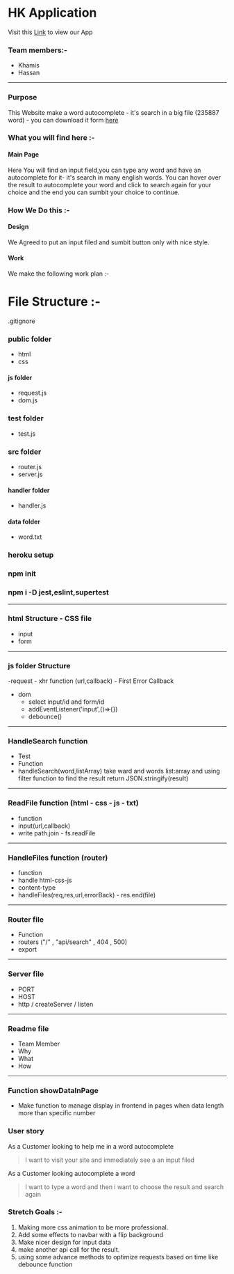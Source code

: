 # HK Application

Visit this [Link](https://hk-autocomplete.herokuapp.com/) to view our App

### Team members:-

- Khamis
- Hassan

---

### Purpose

This Website make a word autocomplete - it's search in a big file (235887 word) - you can download it form [here](https://github.com/dwyl/autocomplete/blob/master/words.txt)

### What you will find here :-

#### Main Page

Here You will find an input field,you can type any word and have an autocomplete for it- it's search in many english words.
You can hover over the result to autocomplete your word and click to search again for your choice and the end you can sumbit your choice to continue.

### How We Do this :-

#### Design

We Agreed to put an input filed and sumbit button only with nice style.

#### Work
We make the following work plan :-
# File Structure :-
.gitignore
### public folder
  - html
  - css
  #### js folder
  - request.js
  - dom.js
### test folder
  - test.js
### src folder
  - router.js
  - server.js
  #### handler folder
  - handler.js
  #### data folder
  - word.txt

### heroku setup
### npm init
### npm i -D jest,eslint,supertest
----------
### html Structure - CSS file 
  - input
  - form
----------
### js folder Structure
  -request
    - xhr function (url,callback) - First Error Callback
  - dom
    - select input/id and form/id
    - addEventListener('input',()=>{})
    - debounce()
----------
### HandleSearch function
  - Test
  - Function
  - handleSearch(word,listArray) 
  take ward and words list:array and using filter function to find the result
  return JSON.stringify(result)
----------
### ReadFile function (html - css - js - txt)
  - function
  - input(url,callback)
  - write path.join - fs.readFile 
----------
### HandleFiles function (router)
  - function
  - handle html-css-js
  - content-type 
  - handleFiles(req,res,url,errorBack) - res.end(file)
----------
### Router file
 - Function
 - routers ("/" , "api/search" , 404 , 500)
 - export
----------

### Server file
  - PORT
  - HOST
  - http / createServer / listen 
----------
### Readme file
  - Team Member
  - Why 
  - What
  - How
----------
### Function showDataInPage
  - Make function to manage display in frontend in pages when data length more than specific number

### User story

As a Customer looking to help me in a word autocomplete 

> I want to visit your site and immediately see a an input filed

As a Customer looking autocomplete a word

> I want to type a word and then i want to choose the result and search again


### Stretch Goals :-

1. Making more css animation to be more professional.
2. Add some effects to navbar with a flip background
3. Make nicer design for input data
4. make another api call for the result.
5. using some advance methods to optimize requests based on time like debounce function
